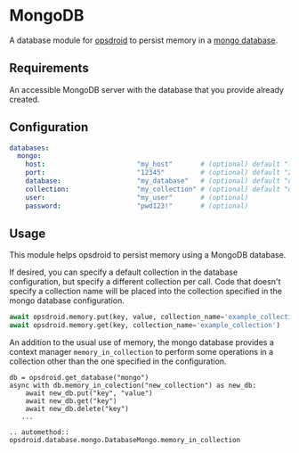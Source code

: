 # MongoDB

A database module for [opsdroid](https://github.com/opsdroid/opsdroid) to persist memory in a [mongo database](https://www.mongodb.com/).

## Requirements

An accessible MongoDB server with the database that you provide already created.

## Configuration

```yaml
databases:
  mongo:
    host:                       "my_host"       # (optional) default "localhost"
    port:                       "12345"         # (optional) default "27017"
    database:                   "my_database"   # (optional) default "opsdroid"
    collection:                 "my_collection" # (optional) default "opsdroid"
    user:                       "my_user"       # (optional)
    password:                   "pwd123!"       # (optional)
```

## Usage
This module helps opsdroid to persist memory using a MongoDB database.

If desired, you can specify a default collection in the database configuration, but specify a different collection per call. Code that doesn't specify a collection name will be placed into the collection specified in the mongo database configuration.
```python
await opsdroid.memory.put(key, value, collection_name='example_collection')
await opsdroid.memory.get(key, collection_name='example_collection')
```

An addition to the usual use of memory, the mongo database provides a context manager `memory_in_collection` to perform some operations in a collection other than the one specified in the configuration.

```
db = opsdroid.get_database("mongo")
async with db.memory_in_colection("new_collection") as new_db:
    await new_db.put("key", "value")
    await new_db.get("key")
    await new_db.delete("key")
   ...
```

```eval_rst
.. automethod:: opsdroid.database.mongo.DatabaseMongo.memory_in_collection
```
